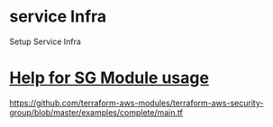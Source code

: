 # service Infra
 Setup Service Infra

 # [Help for SG Module usage](https://github.com/terraform-aws-modules/terraform-aws-security-group/blob/master/examples/complete/main.tf)
 https://github.com/terraform-aws-modules/terraform-aws-security-group/blob/master/examples/complete/main.tf
